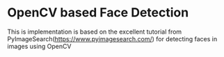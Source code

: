# OpenCV based Face Detection

This is implementation is based on the excellent tutorial from PyImageSearch(https://www.pyimagesearch.com/) for detecting faces in images using OpenCV

